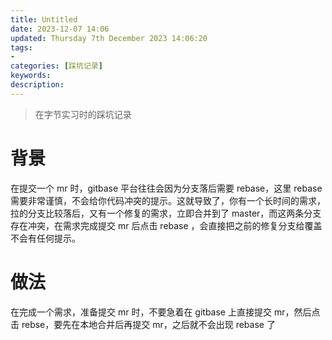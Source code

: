 ```yaml
---
title: Untitled
date: 2023-12-07 14:06
updated: Thursday 7th December 2023 14:06:20
tags: 
- 
categories: [踩坑记录]
keywords:
description: 
---
```

> 在字节实习时的踩坑记录

# 背景
在提交一个 mr 时，gitbase 平台往往会因为分支落后需要 rebase，这里 rebase 需要非常谨慎，不会给你代码冲突的提示。这就导致了，你有一个长时间的需求，拉的分支比较落后，又有一个修复的需求，立即合并到了 master，而这两条分支存在冲突，在需求完成提交 mr 后点击 rebase ，会直接把之前的修复分支给覆盖不会有任何提示。
# 做法
在完成一个需求，准备提交 mr 时，不要急着在 gitbase 上直接提交 mr，然后点击 rebse，要先在本地合并后再提交 mr，之后就不会出现 rebase 了